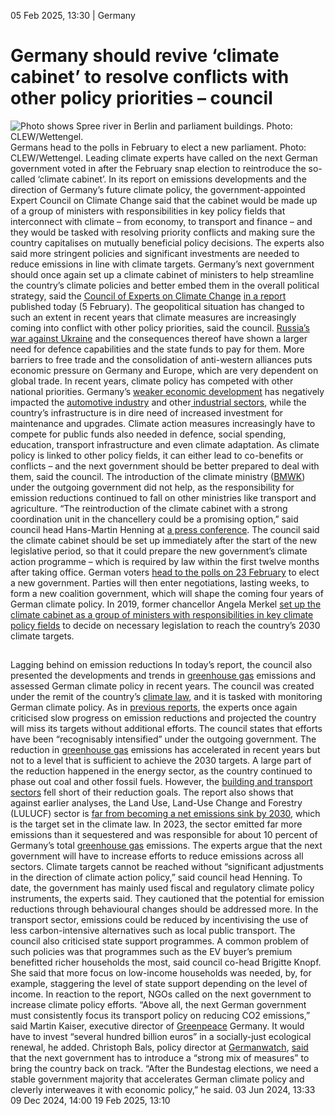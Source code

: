 05 Feb 2025, 13:30
| 
Germany
# Germany should revive ‘climate cabinet’ to resolve conflicts with other policy priorities – council
![Photo shows Spree river in Berlin and parliament buildings. Photo: CLEW/Wettengel.](https://www.cleanenergywire.org/sites/default/files/styles/gallery_image/public/clew_wettengel-bundestag-aug2023-reichstag-parliament-berlin1.jpg?itok=9gCuysEM)
Germans head to the polls in February to elect a new parliament. Photo: CLEW/Wettengel.
Leading climate experts have called on the next German government voted in after the February snap election to reintroduce the so-called ‘climate cabinet’. In its report on emissions developments and the direction of Germany’s future climate policy, the government-appointed Expert Council on Climate Change said that the cabinet would be made up of a group of ministers with responsibilities in key policy fields that interconnect with climate – from economy, to transport and finance – and they would be tasked with resolving priority conflicts and making sure the country capitalises on mutually beneficial policy decisions. The experts also said more stringent policies and significant investments are needed to reduce emissions in line with climate targets.
Germany’s next government should once again set up a climate cabinet of ministers to help streamline the country’s climate policies and better embed them in the overall political strategy, said the [Council of Experts on Climate Change](https://www.cleanenergywire.org/experts/council-experts-climate-change-germany) [in a report](https://bscw.bund.de/pub/bscw.cgi/d315529602/ERK2025_Zweijahresgutachten-2024.pdf) published today (5 February).
The geopolitical situation has changed to such an extent in recent years that climate measures are increasingly coming into conflict with other policy priorities, said the council. [Russia’s war against Ukraine](https://www.cleanenergywire.org/dossiers/putins-war-against-ukraine-and-its-implications-german-and-eu-energy-transition) and the consequences thereof have shown a larger need for defence capabilities and the state funds to pay for them. More barriers to free trade and the consolidation of anti-western alliances puts economic pressure on Germany and Europe, which are very dependent on global trade.
In recent years, climate policy has competed with other national priorities. Germany’s [weaker economic development](https://www.cleanenergywire.org/news/germany-expects-economic-stagnation-2025-coalition-collapse-stalls-reforms) has negatively impacted the [automotive industry](https://www.cleanenergywire.org/news/vote25-transport-transition-poses-policy-conundrum-next-german-government) and other[ industrial sectors](https://www.cleanenergywire.org/news/vote25-next-german-government-must-reconcile-industrial-decarbonisation-and-competitiveness), while the country’s infrastructure is in dire need of increased investment for maintenance and upgrades. Climate action measures increasingly have to compete for public funds also needed in defence, social spending, education, transport infrastructure and even climate adaptation.
As climate policy is linked to other policy fields, it can either lead to co-benefits or conflicts – and the next government should be better prepared to deal with them, said the council. The introduction of the climate ministry ([BMWK](https://www.cleanenergywire.org/experts/bmwk-federal-ministry-economic-affairs-and-climate-action)) under the outgoing government did not help, as the responsibility for emission reductions continued to fall on other ministries like transport and agriculture.
“The reintroduction of the climate cabinet with a strong coordination unit in the chancellery could be a promising option,” said council head Hans-Martin Henning at [a press conference](https://www.youtube.com/live/Xevw0hFDJo4?feature=shared). The council said the climate cabinet should be set up immediately after the start of the new legislative period, so that it could prepare the new government’s climate action programme – which is required by law within the first twelve months after taking office.
German voters [head to the polls on 23 February](https://www.cleanenergywire.org/dossiers/germanys-snap-elections-reaching-2030-climate-and-energy-targets-will-depend-next-government) to elect a new government. Parties will then enter negotiations, lasting weeks, to form a new coalition government, which will shape the coming four years of German climate policy.
In 2019, former chancellor Angela Merkel [set up the climate cabinet as a group of ministers with responsibilities in key climate policy fields](https://www.cleanenergywire.org/news/climate-cabinet-ensure-climate-action-law-comes-end-year-merkel) to decide on necessary legislation to reach the country’s 2030 climate targets.
## 
Lagging behind on emission reductions
In today’s report, the council also presented the developments and trends in [greenhouse gas](https://www.cleanenergywire.org/glossary/letter_g#greenhouse_gas) emissions and assessed German climate policy in recent years. The council was created under the remit of the country’s [climate law](https://www.cleanenergywire.org/factsheets/germanys-climate-action-law-begins-take-shape), and it is tasked with monitoring German climate policy.
As in [previous reports](https://www.cleanenergywire.org/news/germany-unlikely-reach-climate-targets-without-policy-paradigm-shift-govt-advisors), the experts once again criticised slow progress on emission reductions and projected the country will miss its targets without additional efforts.
The council states that efforts have been “recognisably intensified” under the outgoing government. The reduction in [greenhouse gas](https://www.cleanenergywire.org/glossary/letter_g#greenhouse_gas) emissions has accelerated in recent years but not to a level that is sufficient to achieve the 2030 targets. A large part of the reduction happened in the energy sector, as the country continued to phase out coal and other fossil fuels. However, the [building and transport sectors](https://www.cleanenergywire.org/news/government-advisors-slam-germanys-plans-reduce-transport-emissions) fell short of their reduction goals.
The report also shows that against earlier analyses, the Land Use, Land-Use Change and Forestry (LULUCF) sector is [far from becoming a net emissions sink by 2030](https://www.cleanenergywire.org/news/germanys-forests-no-longer-carbon-sink-now-net-emitters-report), which is the target set in the climate law. In 2023, the sector emitted far more emissions than it sequestered and was responsible for about 10 percent of Germany’s total [greenhouse gas](https://www.cleanenergywire.org/glossary/letter_g#greenhouse_gas) emissions.
The experts argue that the next government will have to increase efforts to reduce emissions across all sectors. Climate targets cannot be reached without “significant adjustments in the direction of climate action policy,” said council head Henning.
To date, the government has mainly used fiscal and regulatory climate policy instruments, the experts said. They cautioned that the potential for emission reductions through behavioural changes should be addressed more. In the transport sector, emissions could be reduced by incentivising the use of less carbon-intensive alternatives such as local public transport.
The council also criticised state support programmes. A common problem of such policies was that programmes such as the EV buyer’s premium benefitted richer households the most, said council co-head Brigitte Knopf. She said that more focus on low-income households was needed, by, for example, staggering the level of state support depending on the level of income.
In reaction to the report, NGOs called on the next government to increase climate policy efforts.
“Above all, the next German government must consistently focus its transport policy on reducing CO2 emissions,” said Martin Kaiser, executive director of [Greenpeace](https://www.cleanenergywire.org/experts/greenpeace-germany) Germany. It would have to invest “several hundred billion euros” in a socially-just ecological renewal, he added.
Christoph Bals, policy director at [Germanwatch](https://www.cleanenergywire.org/experts/germanwatch), [said](https://www.germanwatch.org/de/92031) that the next government has to introduce a “strong mix of measures” to bring the country back on track. “After the Bundestag elections, we need a stable government majority that accelerates German climate policy and cleverly interweaves it with economic policy,” he said.
03 Jun 2024, 13:33
09 Dec 2024, 14:00
19 Feb 2025, 13:10